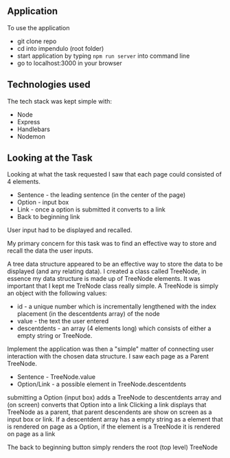 Application
------------

To use the application 
* git clone repo
* cd into impendulo (root folder)
* start application by typing `npm run server` into command line
* go to localhost:3000 in your browser

Technologies used
------------------
The tech stack was kept simple with:
* Node
* Express
* Handlebars
* Nodemon

Looking at the Task
--------------------
Looking at what the task requested I saw that each page could consisted of 4 elements.
* Sentence - the leading sentence (in the center of the page)
* Option - input box
* Link - once a option is submitted it converts to a link
* Back to beginning link

User input had to be displayed and recalled.

My primary concern for this task was to find an effective way to store and recall the data the user inputs.

A tree data structure appeared to be an effective way to store the data to be displayed (and any relating data). I created a class called TreeNode, in essence my data structure is made up of TreeNode elements. It was important that I kept me TreNode class really simple. A TreeNode is simply an object with the following values:

* id - a unique number which is incrementally lengthened with the index placement (in the descentdents array) of the node 
* value - the text the user entered
* descentdents - an array (4 elements long) which consists of either a empty string or TreeNode.

Implement the application was then a "simple" matter of connecting user interaction with the chosen data structure.
I saw each page as a Parent TreeNode.

* Sentence - TreeNode.value
* Option/Link - a possible element in TreeNode.descentdents 


submitting a Option (input box) adds a TreeNode to descentdents array and (on screen) converts that Option into a link
Clicking a link displays that TreeNode as a parent, that parent descendents are show on screen as a input box or link.
If a descentdent array has a empty string as a element that is rendered on page as a Option, if the element is a TreeNode it is rendered on page as a link

The back to beginning button simply renders the root (top level) TreeNode


